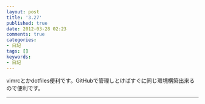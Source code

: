 ```yaml
---
layout: post
title: '3.27'
published: true
date: 2012-03-28 02:23
comments: true
categories:
- 日記
tags: []
keywords:
- 日記
---
```

vimrcとかdotfiles便利です。GitHubで管理しとけばすぐに同じ環境構築出来るので便利です。

---


